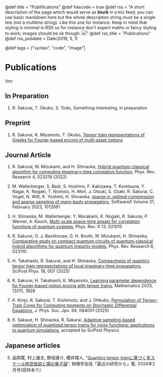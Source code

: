 @def title = "Publifications"
@def hascode = true
@def rss = "A short description of the page which would serve as **blurb** in a `RSS` feed; you can use basic markdown here but the whole description string must be a single line (not a multiline string). Like this one for instance. Keep in mind that styling is minimal in RSS so for instance don't expect maths or fancy styling to work; images should be ok though: ![](https://upload.wikimedia.org/wikipedia/en/b/b0/Rick_and_Morty_characters.jpg)"
@def rss_title = "Publications"
@def rss_pubdate = Date(2019, 5, 1)

@def tags = ["syntax", "code", "image"]
# Publications

\toc

## In Preparation
1. R. Sakurai, T. Okubo, S. Todo, Something interesting, in preparation



## Preprint 
1. R. Sakurai, K. Miyamoto, T. Okubo, [Tensor train representations of Greeks for Fourier-based pricing of multi-asset options](https://arxiv.org/html/2507.08482v1)


## Journal Article
1. R. Sakurai, W. Mizukami, and H. Shinaoka, [Hybrid quantum-classical algorithm for computing imaginary-time correlation function](https://doi.org/10.1103/PhysRevResearch.4.023219), Phys. Rev. Research 4, 023219 (2022)


2. M. Wallerberger, S. Badr, S. Hoshino, F. Kakizawa, T. Koretsune, Y. Nagai, K. Nogaki, T. Nomoto, H. Mori, J. Otsuki, S. Ozaki, R. Sakurai, C. Vogel, N. Witt, K. Yoshimi, H. Shinaoka, [sparse-ir: optimal compression and sparse sampling of many-body propagators](https://doi.org/10.1016/j.softx.2022.101266), SoftwareX Volume 21, February 2023, 1012661

3. H. Shinaoka, M. Wallerberger, Y. Murakami, K. Nogaki, R. Sakurai, P. Werner, A. Kauch, [Multi-scale space-time ansatz for correlation functions of quantum systems](https://journals.aps.org/prx/abstract/10.1103/PhysRevX.13.021015), Phys. Rev. X 13, 021015

4. R. Sakurai, O. J. Backhouse, G. H. Booth, W. Mizukami, H. Shinaoka, [Comparative study on compact quantum circuits of quantum-classical hybrid algorithms for quantum impurity models](https://journals.aps.org/prresearch/abstract/10.1103/PhysRevResearch.6.023110), Phys. Rev. Research 6, 023110.

5. H. Takahashi, R. Sakurai, and H. Shinaoka, [Compactness of quantics tensor train representations of local imaginary-time propagators](https://arxiv.org/abs/2403.09161), SciPost Phys. 18, 007 (2025)

6. R. Sakurai, H. Takahashi, K. Miyamoto, [Learning parameter dependence for Fourier-based option pricing with tensor trains](https://www.mdpi.com/2227-7390/13/11/1828), Mathematics 2025, 13(11), 1828

7. K. Kinjo, R. Sakurai, T. Kishimoto, and J. Ohkubo, [Permutation of Tensor-Train Cores for Computing moments on Stochastic Differential Equations](https://journals.jps.jp/doi/full/10.7566/JPSJ.94.084001?mobileUi=0), J. Phys. Soc. Jpn. 94, 084001 (2025)

8. K. Sakaue, H. Shinaoka, R. Sakurai, [Adaptive sampling-based optimization of quantized tensor trains for noisy functions: applications to quantum simulations](https://arxiv.org/abs/2405.12730), accepted by SciPost Physics

## Japanese articles
5. 品岡寛, 村上雄太, 野垣康介, 櫻井理人, "[Quantics tensor trainに基づく多スケール時空仮説と場の量子論](https://shinaoka.github.io/assets/qtt_jps_202402.pdf)",  物理学会誌「最近の研究から」覧, 2024年2月号(招待あり)